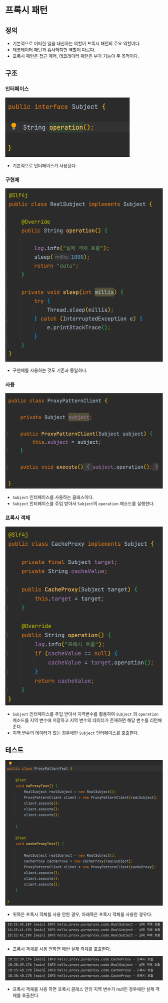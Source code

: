 # 프록시 패턴

## 정의
- 기본적으로 어떠한 일을 대신하는 역할이 프록시 패턴의 주요 역할이다.
- 데코레이터 패턴과 흡사하지만 역할이 다르다.
- 프록시 패턴은 접근 제어, 데코레이터 패턴은 부가 기능이 주 목적이다.

## 구조
### 인터페이스
![img_10.png](img_10.png)

- 기본적으로 인터페이스가 사용된다.

### 구현체
![img_11.png](img_11.png)

- 구현체를 사용하는 것도 기존과 동일하다.

### 사용
![img_12.png](img_12.png)

- ```Subject``` 인터페이스를 사용하는 클래스이다.
- ```Subject``` 인터페이스를 주입 받아서 ```Subject```의 ```operation``` 메소드를 실행한다.

### 프록시 객체
![img_13.png](img_13.png)

- ```Subject``` 인터페이스를 주입 받아서 지역변수를 활용하여 ```Subject``` 의 ```operation``` 메소드를 지역 변수에 저장하고 지역 변수의 데이터가 존재하면 해당 변수를 리턴해준다.
- 지역 변수의 데이터가 없는 경우에만 ```Subject``` 인터페이스를 호출한다.

## 테스트
![img_14.png](img_14.png)

- 위쪽은 프록시 객체를 사용 안한 경우, 아래쪽은 프록시 객체를 사용한 경우다.

![img_15.png](img_15.png)

- 프록시 객체를 사용 안하면 매번 실제 객체를 호출한다.

![img_16.png](img_16.png)

- 프록시 객체를 사용 하면 프록시 클래스 안의 지역 변수가 null인 경우에만 실제 객체를 호출한다.